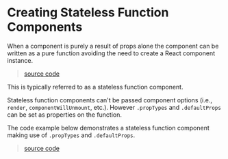 # Creating Stateless Function Components

When a component is purely a result of props alone the component can be written as a pure function avoiding the need to create a React component instance.

> [source code](https://jsfiddle.net/5nzpxyuu/#tabs=js,result,html,resources)

This is typically referred to as a stateless function component.

Stateless function components can't be passed component options (i.e., `render`, `componentWillUnmount`, etc.). However `.propTypes` and `.defaultProps` can be set as properties on the function.

The code example below demonstrates a stateless function component making use of `.propTypes` and `.defaultProps`.

> [source code](https://jsfiddle.net/tpvjyp34/#tabs=js,result,html,resources)
